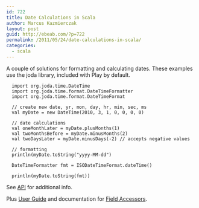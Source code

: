 ```yaml
---
id: 722
title: Date Calculations in Scala
author: Marcus Kazmierczak
layout: post
guid: http://ebeab.com/?p=722
permalink: /2011/05/24/date-calculations-in-scala/
categories:
  - scala
---
```

A couple of solutions for formatting and calculating dates. These examples use the joda library, included with Play by default.

<pre><code class="scala">  import org.joda.time.DateTime
  import org.joda.time.format.DateTimeFormatter
  import org.joda.time.format.DateTimeFormat

  // create new date, yr, mon, day, hr, min, sec, ms
  val myDate = new DateTime(2010, 3, 1, 0, 0, 0, 0)

  // date calculations
  val oneMonthLater = myDate.plusMonths(1)
  val twoMonthsBefore = myDate.minusMonths(2)
  val twoDaysLater = myDate.minusDays(-2) // accepts negative values

  // formatting
  println(myDate.toString("yyyy-MM-dd")

  DateTimeFormatter fmt = ISODateTimeFormat.dateTime()

  println(myDate.toString(fmt))
</code></pre>

See [API][1] for additional info.

Plus [User Guide][2] and documentation for [Field Accessors][3].

 [1]: http://joda-time.sourceforge.net/apidocs/index.html
 [2]: http://joda-time.sourceforget.net/userguide.html
 [3]: http://joda-time.sourceforget.net/field.html

